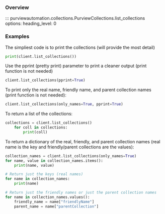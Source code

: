 ### Overview
::: purviewautomation.collections.PurviewCollections.list_collections
    options:
        heading_level: 0

### Examples

The simpliest code is to print the collections (will provide the most detail)
```Python
print(client.list_collections())
```

Use the pprint (pretty print) parameter to print a cleaner output (print function is not needed)
```Python
client.list_collections(pprint=True)
```

To print only the real name, friendly name, and parent collection names (print function is not needed):
```Python
client.list_collections(only_names=True, pprint=True)
```

To return a list of the collections:
```Python 
collections = client.list_collections()
    for coll in collections:
        print(coll)
```

To return a dictionary of the real, friendly, and parent collection names (real name is the key and friendly/parent collections are the values):
```Python
collection_names = client.list_collections(only_names=True)
for name, value in collection_names.items():
    print(name, value)

# Return just the keys (real names)
for name in collection_names:
    print(name)

# Return just the friendly names or just the parent collection names
for name in collection_names.values():
    friendly_name = name["friendlyName"]
    parent_name = name["parentCollection"] 
```



